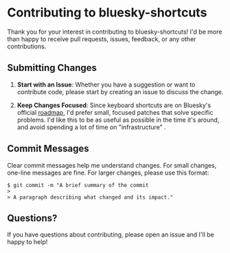 # Contributing to bluesky-shortcuts

Thank you for your interest in contributing to bluesky-shortcuts! I'd be more than happy to receive pull requests, issues, feedback, or any other contributions.

## Submitting Changes

1. **Start with an Issue**: Whether you have a suggestion or want to contribute code, please start by creating an issue to discuss the change.

2. **Keep Changes Focused**: Since keyboard shortcuts are on Bluesky's official [roadmap](https://github.com/bluesky-social/social-app/issues/640), I'd prefer small, focused patches that solve specific problems. I'd like this to be as useful as possible in the time it's around, and avoid spending a lot of time on "infrastructure" .

## Commit Messages

Clear commit messages help me understand changes. For small changes, one-line messages are fine. For larger changes, please use this format:

```
$ git commit -m "A brief summary of the commit
> 
> A paragraph describing what changed and its impact."
```

## Questions?

If you have questions about contributing, please open an issue and I'll be happy to help!